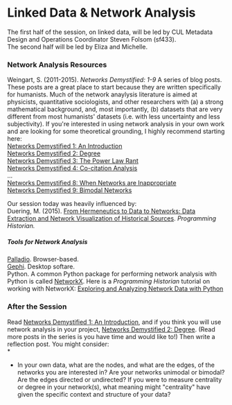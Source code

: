 # Linked Data & Network Analysis  

The first half of the session, on linked data, will be led by CUL Metadata Design and Operations Coordinator Steven Folsom (sf433).  
The second half will be led by Eliza and Michelle.  
  
### Network Analysis Resources  
  
Weingart, S. (2011-2015). *Networks Demystified: 1-9* A series of blog posts.  
These posts are a great place to start because they are written specifically for humanists. Much of the network anaylysis literature is aimed at physicists, quantitative sociologists, and other researchers with (a) a strong mathematical background, and, most importantly, (b) datasets that are very different from most humanists' datasets (i.e. with less uncertainty and less subjectivity). If you're interested in using network analysis in your own work and are looking for some theoretical grounding, I highly recommend starting here:  
[Networks Demystified 1: An Introduction](https://scottbot.net/lets-talk-about-networks/)  
[Networks Demystified 2: Degree](https://scottbot.net/networks-demystified-2-degree/)  
[Networks Demystified 3: The Power Law Rant](https://scottbot.net/networks-demystified-3-the-power-law-rant/)  
[Networks Demystified 4: Co-citation Analysis](https://scottbot.net/networks-demystified-4-co-citation-analysis/)  
...  
[Networks Demystified 8: When Networks are Inappropriate](https://scottbot.net/networks-demystified-8-when-networks-are-inappropriate/)  
[Networks Demystified 9: Bimodal Networks](https://scottbot.net/networks-demystified-9-modality/)  
  
Our session today was heavily influenced by:  
Duering, M. (2015). [From Hermeneutics to Data to Networks: Data Extraction and Network Visualization of Historical Sources](https://programminghistorian.org/en/lessons/creating-network-diagrams-from-historical-sources). *Programming Historian.*  

##### Tools for Network Analysis  
[Palladio](https://hdlab.stanford.edu/palladio/). Browser-based.  
[Gephi](https://gephi.org/). Desktop softare.  
Python. A common Python package for performing network analysis with Python is called [NetworkX](https://networkx.github.io/). Here is a *Programming Historian* tutorial on working with NetworkX: [Exploring and Analyzing Network Data with Python](https://programminghistorian.org/en/lessons/exploring-and-analyzing-network-data-with-python)   


### After the Session  
Read [Networks Demystified 1: An Introduction](https://scottbot.net/lets-talk-about-networks/), and if you think you will use network analysis in your project, [Networks Demystified 2: Degree](https://scottbot.net/networks-demystified-2-degree/). (Read more posts in the series is you have time and would like to!) Then write a reflection post. You might consider:  
*   
* In your own data, what are the nodes, and what are the edges, of the networks you are interested in? Are your networks unimodal or bimodal? Are the edges directed or undirected? If you were to measure centrality or degree in your network(s), what meaning might "centrality" have given the specific context and structure of your data? 
